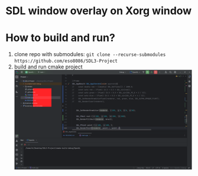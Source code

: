 # SDL window overlay on Xorg window

# How to build and run?
1. clone repo with submodules: ```git clone --recurse-submodules https://github.com/eso8086/SDL3-Project```
2. build and run cmake project
![ss.png](ss.png)